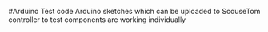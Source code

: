#Arduino Test code
Arduino sketches which can be uploaded to ScouseTom controller to test components are working individually